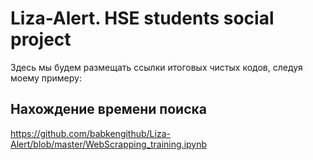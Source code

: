 # Liza-Alert. HSE students social project

Здесь мы будем размещать ссылки итоговых чистых кодов, следуя моему примеру:
## Нахождение времени поиска
https://github.com/babkengithub/Liza-Alert/blob/master/WebScrapping_training.ipynb

